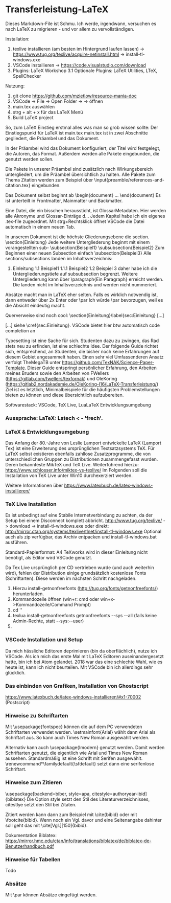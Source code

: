 # Transferleistung-LaTeX
Dieses Markdown-File ist Schmu. Ich werde, irgendwann, versuchen es nach LaTeX
zu migrieren - und vor allem zu vervollständigen.

Installation:
1. texlive installieren (am besten im Hintergrund laufen lassen) -> https://www.tug.org/texlive/acquire-netinstall.html -> install-tl-windows.exe
2. VSCode installieren -> https://code.visualstudio.com/download
3. Plugins: LaTeX Workshop
3.1 Optionale Plugins: LaTeX Utilities, LTeX, SpellChecker

Nutzung:
1. git clone https://github.com/mzietlow/resource-mania-doc
2. VSCode -> File -> Open Folder -> <path> -> öffnen
3. main.tex auswählen
4. strg + alt + x für das LaTeX Menü
5. Build LaTeX project

So, zum LaTeX Einstieg erstmal alles was man so grob wissen sollte:
Der Einstiegspunkt für LaTeX ist main.tex
main.tex ist in zwei Abschnitte gegliedert, die Präambel und das Dokument.

In der Präambel wird das Dokument konfiguriert, der Titel wird festgelegt, die Autoren, das Format. Außerdem werden alle Pakete eingebunden, die genutzt werden sollen.

Die Pakete in unserer Präambel sind zusätzlich nach Wirkungsbereich untergliedert, um die Präambel übersichtlich zu halten. Alle Pakete zum Thema Zitation werden zum Beispiel über \input{preamble/references-and-citation.tex} eingebunden.

Das Dokument selbst beginnt ab \begin{document} ... \end{document}
Es ist unterteilt in Frontmatter, Mainmatter und Backmatter.

Eine Datei, die ein bisschen heraussticht, ist GlossarMetadaten. Hier werden alle Akronyme und Glossar-Einträge d…
Jedem Kapitel habe ich ein eigenes .tex-file zugeordnet. Mit strg+Rechtsklick öffnet VSCode die Datei automatisch in einem neuen Tab.

In unserem Dokument ist die höchste Gliederungsebene die section.
\section{Einleitung}
Jede weitere Untergliederung beginnt mit einem vorangestellten sub-
\subsection{Beispiel1}
\subsubsection{Beispiel2}
Zum Beginnen einer neuen Subsection einfach
\subsection{Beispiel3}
Alle sections/subsections landen im Inhaltsverzeichnis:
1. Einleitung
1.1 Beispiel1
1.1.1 Beispiel2
1.2 Beispiel 3
daher habe ich die Untergliederungstiefe auf subsubsection begrenzt.
Weitere Untergliederung kann über \paragraph{Ein Paragraph} erreicht werden. Die landen nicht im Inhaltsverzeichnis und werden nicht nummeriert.

Absätze macht man in LaTeX eher selten. Falls es wirklich notwendig ist, dann entweder
über 2x Enter oder
\par
Ich würde \par bevorzugen, weil es die Absicht eindeutig macht.

Querverweise sind noch cool:
\section{Einleitung}\label{sec:Einleitung}
[...]

[...] siehe \cref{sec:Einleitung}.
VSCode bietet hier btw automatisch code completion an


Typesetting ist eine Sache für sich. Studenten dazu zu zwingen, das Rad stets
neu zu erfinden, ist eine schlechte Idee. Der folgende Guide richtet sich,
entsprechend, an Studenten, die bisher noch keine Erfahrungen auf diesem Gebiet
angesammelt haben. Einen sehr viel Umfassenderen Ansatz verfolgt TheMegaTB unter
https://github.com/TexNAK/Science-Paper-Template. Dieser Guide entspringt
persönlicher Erfahrung, den Arbeiten meines Bruders sowie den Arbeiten von
FWellers (https://gitlab.com/fwellers/texfornak) und OleKoring
(https://gitlab2.nordakademie.de/OleKoring-I16/LaTeX-Transferleistung/)
Ziel ist es letztlich, Minimalbeispiele für die häufigsten Problemstellungen
bieten zu können und diese übersichtlich aufzubereiten.


Softwarestack: VSCode, TeX Live, LuaLaTeX
Entwicklungsumgebung

### Aussprache: LaTeX: Latech < - 'frech'.

### LaTeX & Entwicklungsumgebung

Das Anfang der 80.-Jahre von Leslie Lamport entwickelte LaTeX (Lamport Tex) ist
eine Erweiterung des ursprünglichen Textsatzsystems TeX. Für LaTeX selbst
existieren ebenfalls zahllose Zusatzprogramme, die von unterschiedlichen Gruppen
zu Distributionen zusammengefasst wurden. Deren bekannteste MikTeX und TeX Live.
Weiterführend hierzu: https://www.schlosser.info/miktex-vs-texlive/ Im Folgenden
soll die Installation von TeX Live unter Win10 durchexerziert werden.

Weitere Informationen über https://www.latexbuch.de/latex-windows-installieren/

### TeX Live Installation

Es ist unbedingt auf eine Stabile Internetverbindung zu achten, da der Setup
bei einem Disconnect komplett abbricht.
http://www.tug.org/texlive/ -> download -> install-tl-windows.exe
oder direkt: http://mirror.ctan.org/systems/texlive/tlnet/install-tl-windows.exe
Optional auch als zip verfügbar, das Archiv entpacken und install-tl-windows.bat
ausführen.

Standard-Papierformat: A4
TeXworks wird in dieser Einleitung nicht benötigt, als Editor wird VSCode genutzt.

Da Tex Live ursprünglich per CD vertrieben wurde (und auch weiterhin wird),
fehlen der Distribution einige grundsätzlich kostenlose Fonts (Schriftarten).
Diese werden im nächsten Schritt nachgeladen.
1. Hierzu install-getnonfreefonts
(http://tug.org/fonts/getnonfreefonts/) herunterladen.
2. Kommandozeile öffnen (win+r: cmd oder win+x->Kommandozeile/Command Prompt)
3. cd '<download-pfad>'
4. texlua install-getnonfreefonts
   getnonfreefonts --sys --all (falls keine Admin-Rechte, statt --sys:--user)
5.

### VSCode Installation und Setup

Da mich hässliche Editoren deprimieren (bin da oberflächlich), nutze ich VSCode.
Als ich mich das erste Mal mit LaTeX Editoren auseinandergesetzt hatte, bin ich
bei Atom gelandet. 2018 war das eine schlechte Wahl, wie es heute ist, kann
ich nicht beurteilen. Mit VSCode bin ich allerdings sehr glücklich.

### Das einbinden von Grafiken, Installation von Ghostscript
https://www.latexbuch.de/latex-windows-installieren/#x1-70002 (Postscript)

### Hinweise zu Schriftarten

Mit \usepackage{fontspec} können die auf dem PC verwendeten Schriftarten
verwendet werden. \setmainfont{Arial} wählt dann Arial als Schriftart aus. So
kann auch Times New Roman ausgewählt werden.

Alternativ kann auch \usepackage{lmodern} genutzt werden. Damit werden
Schriftarten genutzt, die eigentlich wie Arial und Times New Roman aussehen.
Standardmäßig ist eine Schrift mit Serifen ausgewählt.
\renewcommand*\familydefault{\sfdefault} setzt dann eine serifenlose Schriftart.

### Hinweise zum Zitieren

\usepackage[backend=biber, style=apa, citestyle=authoryear-ibid]{biblatex}
Die Option style setzt den Stil des Literaturverzeichnisses, citestlye setzt den
Stil bei Zitaten.

Zitiert werden kann dann zum Beispiel mit \cite{bibid} oder mit
\footcite{bibid}. Wenn noch ein Vgl. davor und eine Seitenangabe dahinter soll
geht das mit \cite[Vgl.][150]{bibid}.

Dokumentation Biblatex:
https://mirror.hmc.edu/ctan/info/translations/biblatex/de/biblatex-de-Benutzerhandbuch.pdf

### Hinweise für Tabellen
Todo

### Absätze

Mit \par können Absätze eingefügt werden.
